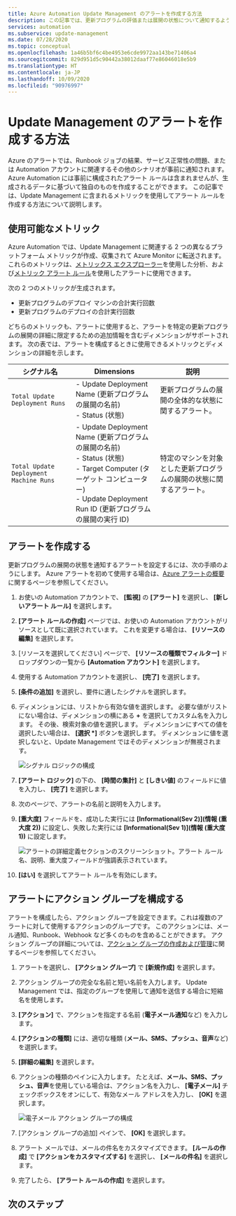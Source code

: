 ```yaml
---
title: Azure Automation Update Management のアラートを作成する方法
description: この記事では、更新プログラムの評価または展開の状態について通知するように Azure アラートを構成する方法について説明します。
services: automation
ms.subservice: update-management
ms.date: 07/28/2020
ms.topic: conceptual
ms.openlocfilehash: 1a46b5bf6c4be4953e6cde9972aa143be71406a4
ms.sourcegitcommit: 829d951d5c90442a38012daaf77e86046018e5b9
ms.translationtype: HT
ms.contentlocale: ja-JP
ms.lasthandoff: 10/09/2020
ms.locfileid: "90976997"
---
```

# <a name="how-to-create-alerts-for-update-management"></a>Update Management のアラートを作成する方法

Azure のアラートでは、Runbook ジョブの結果、サービス正常性の問題、または Automation アカウントに関連するその他のシナリオが事前に通知されます。 Azure Automation には事前に構成されたアラート ルールは含まれませんが、生成されるデータに基づいて独自のものを作成することができます。 この記事では、Update Management に含まれるメトリックを使用してアラート ルールを作成する方法について説明します。

## <a name="available-metrics"></a>使用可能なメトリック

Azure Automation では、Update Management に関連する 2 つの異なるプラットフォーム メトリックが作成、収集されて Azure Monitor に転送されます。 これらのメトリックは、[メトリックス エクスプローラー](../../azure-monitor/platform/metrics-charts.md)を使用した分析、および[メトリック アラート ルール](../../azure-monitor/platform/alerts-metric.md)を使用したアラートに使用できます。

次の 2 つのメトリックが生成されます。

* 更新プログラムのデプロイ マシンの合計実行回数
* 更新プログラムのデプロイの合計実行回数

どちらのメトリックも、アラートに使用すると、アラートを特定の更新プログラムの展開の詳細に限定するための追加情報を含むディメンションがサポートされます。 次の表では、アラートを構成するときに使用できるメトリックとディメンションの詳細を示します。

|シグナル名|Dimensions|説明
|---|---|---|
|`Total Update Deployment Runs`|- Update Deployment Name (更新プログラムの展開の名前)<br>- Status (状態) | 更新プログラムの展開の全体的な状態に関するアラート。|
|`Total Update Deployment Machine Runs`|- Update Deployment Name (更新プログラムの展開の名前)</br>- Status (状態)</br>- Target Computer (ターゲット コンピューター)</br>- Update Deployment Run ID (更新プログラムの展開の実行 ID)    |特定のマシンを対象とした更新プログラムの展開の状態に関するアラート。|

## <a name="create-alert"></a>アラートを作成する

更新プログラムの展開の状態を通知するアラートを設定するには、次の手順のようにします。 Azure アラートを初めて使用する場合は、[Azure アラートの概要](../../azure-monitor/platform/alerts-overview.md)に関するページを参照してください。

1. お使いの Automation アカウントで、 **[監視]** の **[アラート]** を選択し、 **[新しいアラート ルール]** を選択します。

2. **[アラート ルールの作成]** ページでは、お使いの Automation アカウントがリソースとして既に選択されています。 これを変更する場合は、 **[リソースの編集]** を選択します。

3. [リソースを選択してください] ページで、 **[リソースの種類でフィルター]** ドロップダウンの一覧から **[Automation アカウント]** を選択します。

4. 使用する Automation アカウントを選択し、 **[完了]** を選択します。

5. **[条件の追加]** を選択し、要件に適したシグナルを選択します。

6. ディメンションには、リストから有効な値を選択します。 必要な値がリストにない場合は、ディメンションの横にある **\+** を選択してカスタム名を入力します。 その後、検索対象の値を選択します。 ディメンションにすべての値を選択したい場合は、 **[選択 \*]** ボタンを選択します。 ディメンションに値を選択しないと、Update Management ではそのディメンションが無視されます。

    ![シグナル ロジックの構成](./media/update-mgmt-manage-updates-for-vm/signal-logic.png)

7. **[アラート ロジック]** の下の、 **[時間の集計]** と **[しきい値]** のフィールドに値を入力し、 **[完了]** を選択します。

8. 次のページで、アラートの名前と説明を入力します。

9. **[重大度]** フィールドを、成功した実行には **[Informational(Sev 2)]\(情報 (重大度 2)\)** に設定し、失敗した実行には **[Informational(Sev 1)]\(情報 (重大度 1)\)** に設定します。

    ![アラートの詳細定義セクションのスクリーンショット。アラート ルール名、説明、重大度フィールドが強調表示されています。](./media/update-mgmt-manage-updates-for-vm/define-alert-details.png)

10. **[はい]** を選択してアラート ルールを有効にします。

## <a name="configure-action-groups-for-your-alerts"></a>アラートにアクション グループを構成する

アラートを構成したら、アクション グループを設定できます。これは複数のアラートに対して使用するアクションのグループです。 このアクションには、メール通知、Runbook、Webhook など多くのものを含めることができます。 アクション グループの詳細については、[アクション グループの作成および管理](../../azure-monitor/platform/action-groups.md)に関するページを参照してください。

1. アラートを選択し、 **[アクション グループ]** で **[新規作成]** を選択します。

2. アクション グループの完全な名前と短い名前を入力します。 Update Management では、指定のグループを使用して通知を送信する場合に短縮名を使用します。

3. **[アクション]** で、アクションを指定する名前 (**電子メール通知**など) を入力します。

4. **[アクションの種類]** には、適切な種類 (**メール、SMS、プッシュ、音声**など) を選択します。

5. **[詳細の編集]** を選択します。

6. アクションの種類のペインに入力します。 たとえば、**メール、SMS、プッシュ、音声**を使用している場合は、アクション名を入力し、 **[電子メール]** チェックボックスをオンにして、有効なメール アドレスを入力し、 **[OK]** を選択します。

    ![電子メール アクション グループの構成](./media/update-mgmt-manage-updates-for-vm/configure-email-action-group.png)

7. [アクション グループの追加] ペインで、 **[OK]** を選択します。

8. アラート メールでは、メールの件名をカスタマイズできます。 **[ルールの作成]** で **[アクションをカスタマイズする]** を選択し、 **[メールの件名]** を選択します。

9. 完了したら、 **[アラート ルールの作成]** を選択します。

## <a name="next-steps"></a>次のステップ

